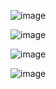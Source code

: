![image](https://user-images.githubusercontent.com/37501487/205343027-30de35b8-05b4-4b20-987e-dbefc57b35d5.png)

![image](https://user-images.githubusercontent.com/37501487/205343110-dae9a875-8168-4e07-a500-0c9676751925.png)

![image](https://user-images.githubusercontent.com/37501487/205343180-09bdb9e6-8733-4361-8bfe-e8f2597d86cd.png)

![image](https://user-images.githubusercontent.com/37501487/205343234-a900d44e-311a-43fa-9632-c57b2bb3e597.png)
